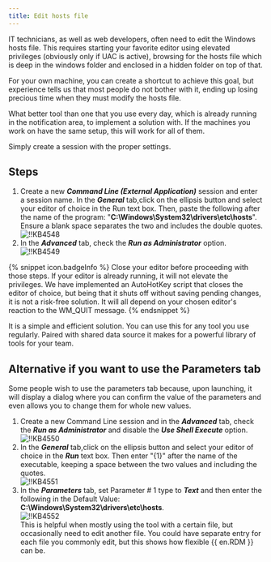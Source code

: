 ```yaml
---
title: Edit hosts file
---
```

IT technicians, as well as web developers, often need to edit the Windows hosts file. This requires starting your favorite editor using elevated privileges (obviously only if UAC is active), browsing for the hosts file which is deep in the windows folder and enclosed in a hidden folder on top of that.

For your own machine, you can create a shortcut to achieve this goal, but experience tells us that most people do not bother with it, ending up losing precious time when they must modify the hosts file.

What better tool than one that you use every day, which is already running in the notification area, to implement a solution with. If the machines you work on have the same setup, this will work for all of them.

Simply create a session with the proper settings.

## Steps

1. Create a new ***Command Line (External Application)*** session and enter a session name. In the ***General*** tab,click on the ellipsis button and select your editor of choice in the Run text box. Then, paste the following after the name of the program: "**C:\Windows\System32\drivers\etc\hosts**". Ensure a blank space separates the two and includes the double quotes.  
![!!KB4548](https://webdevolutions.azureedge.net/docs/en/kb/KB4548.png)
1. In the ***Advanced*** tab, check the ***Run as Administrator*** option.  
![!!KB4549](https://webdevolutions.azureedge.net/docs/en/kb/KB4549.png)  

{% snippet icon.badgeInfo %}
Close your editor before proceeding with those steps. If your editor is already running, it will not elevate the privileges. We have implemented an AutoHotKey script that closes the editor of choice, but being that it shuts off without saving pending changes, it is not a risk-free solution. It will all depend on your chosen editor's reaction to the WM_QUIT message.
{% endsnippet %}

It is a simple and efficient solution. You can use this for any tool you use regularly. Paired with shared data source it makes for a powerful library of tools for your team.

## Alternative if you want to use the Parameters tab

Some people wish to use the parameters tab because, upon launching, it will display a dialog where you can confirm the value of the parameters and even allows you to change them for whole new values.

1. Create a new Command Line session and in the ***Advanced*** tab, check the ***Run as Administrator*** and disable the ***Use Shell Execute*** option.  
![!!KB4550](https://webdevolutions.azureedge.net/docs/en/kb/KB4550.png)
1. In the ***General*** tab,click on the ellipsis button and select your editor of choice in the ***Run*** text box. Then enter "{1}" after the name of the executable, keeping a space between the two values and including the quotes.  
![!!KB4551](https://webdevolutions.azureedge.net/docs/en/kb/KB4551.png)
1. In the ***Parameters*** tab, set Parameter # 1 type to ***Text*** and then enter the following in the Default Value: **C:\Windows\System32\drivers\etc\hosts**.  
![!!KB4552](https://webdevolutions.azureedge.net/docs/en/kb/KB4552.png)  
This is helpful when mostly using the tool with a certain file, but occasionally need to edit another file. You could have separate entry for each file you commonly edit, but this shows how flexible {{ en.RDM }} can be.
